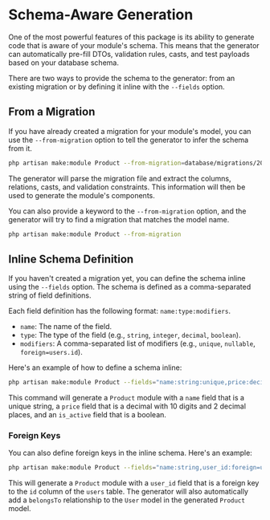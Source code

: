 # Schema-Aware Generation

One of the most powerful features of this package is its ability to generate code that is aware of your module's schema. This means that the generator can automatically pre-fill DTOs, validation rules, casts, and test payloads based on your database schema.

There are two ways to provide the schema to the generator: from an existing migration or by defining it inline with the `--fields` option.

## From a Migration

If you have already created a migration for your module's model, you can use the `--from-migration` option to tell the generator to infer the schema from it.

```bash
php artisan make:module Product --from-migration=database/migrations/2024_05_01_000000_create_products_table.php
```

The generator will parse the migration file and extract the columns, relations, casts, and validation constraints. This information will then be used to generate the module's components.

You can also provide a keyword to the `--from-migration` option, and the generator will try to find a migration that matches the model name.

```bash
php artisan make:module Product --from-migration
```

## Inline Schema Definition

If you haven't created a migration yet, you can define the schema inline using the `--fields` option. The schema is defined as a comma-separated string of field definitions.

Each field definition has the following format: `name:type:modifiers`.

- `name`: The name of the field.
- `type`: The type of the field (e.g., `string`, `integer`, `decimal`, `boolean`).
- `modifiers`: A comma-separated list of modifiers (e.g., `unique`, `nullable`, `foreign=users.id`).

Here's an example of how to define a schema inline:

```bash
php artisan make:module Product --fields="name:string:unique,price:decimal(10,2),is_active:boolean"
```

This command will generate a `Product` module with a `name` field that is a unique string, a `price` field that is a decimal with 10 digits and 2 decimal places, and an `is_active` field that is a boolean.

### Foreign Keys

You can also define foreign keys in the inline schema. Here's an example:

```bash
php artisan make:module Product --fields="name:string,user_id:foreign=users.id"
```

This will generate a `Product` module with a `user_id` field that is a foreign key to the `id` column of the `users` table. The generator will also automatically add a `belongsTo` relationship to the `User` model in the generated `Product` model.